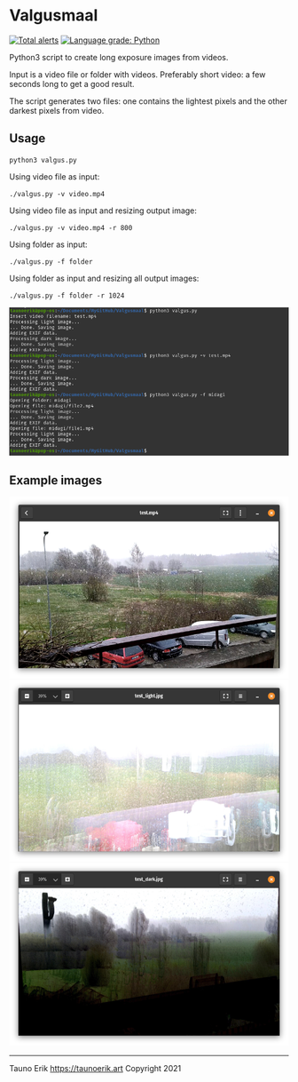 # Valgusmaal

[![Total alerts](https://img.shields.io/lgtm/alerts/g/taunoe/Valgusmaal.svg?logo=lgtm&logoWidth=18)](https://lgtm.com/projects/g/taunoe/Valgusmaal/alerts/)
[![Language grade: Python](https://img.shields.io/lgtm/grade/python/g/taunoe/Valgusmaal.svg?logo=lgtm&logoWidth=18)](https://lgtm.com/projects/g/taunoe/Valgusmaal/context:python)

Python3 script to create long exposure images from videos.

Input is a video file or folder with videos. Preferably short video: a few seconds long to get a good result.

The script generates two files: one contains the lightest pixels and the other darkest pixels from video.

## Usage

    python3 valgus.py

Using video file as input:

    ./valgus.py -v video.mp4

Using video file as input and resizing output image:

    ./valgus.py -v video.mp4 -r 800

Using folder as input:

    ./valgus.py -f folder

Using folder as input and resizing all output images:

    ./valgus.py -f folder -r 1024

![Example](img/Ekraanipilt%202021-12-02%2020-23-17.png)

## Example images

![Example](img/video.png)
![Example](img/light.png)
![Example](img/dark.png)
 ___

Tauno Erik https://taunoerik.art Copyright 2021